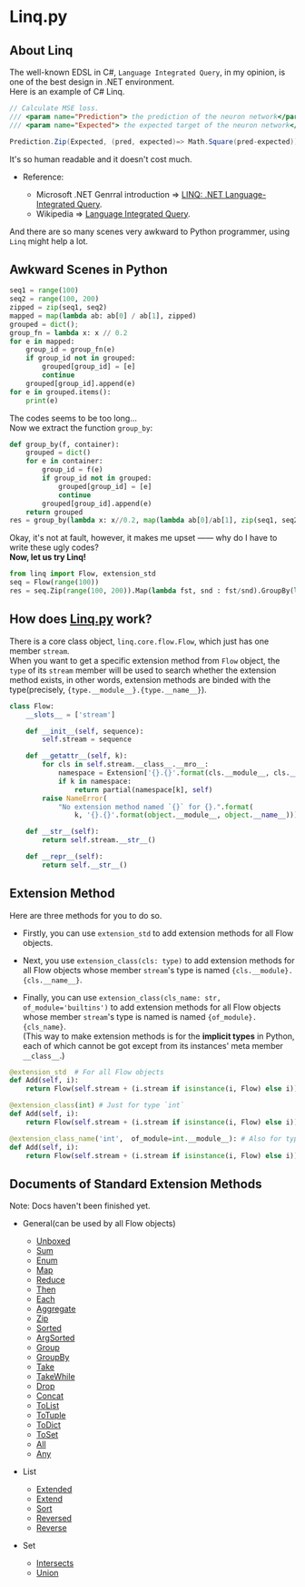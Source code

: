 # Linq.py

## About Linq

The well-known EDSL in C#, `Language Integrated Query`, in my opinion, is one of the best design in .NET environment.  
Here is an example of C# Linq.
```C#
// Calculate MSE loss.
/// <param name="Prediction"> the prediction of the neuron network</param>
/// <param name="Expected"> the expected target of the neuron network</param>

Prediction.Zip(Expected, (pred, expected)=> Math.Square(pred-expected)).Average()
```
It's so human readable and it doesn't cost much.

- Reference:

    - Microsoft .NET Genrral introduction => [LINQ: .NET Language-Integrated Query](https://msdn.microsoft.com/en-us/library/bb308959.aspx).
    - Wikipedia => [Language Integrated Query](https://en.wikipedia.org/wiki/Language_Integrated_Query).

And there are so many scenes very awkward to Python programmer, using `Linq` might help a lot.

## Awkward Scenes in Python

```python
seq1 = range(100)
seq2 = range(100, 200)
zipped = zip(seq1, seq2)
mapped = map(lambda ab: ab[0] / ab[1], zipped)
grouped = dict();
group_fn = lambda x: x // 0.2
for e in mapped:
    group_id = group_fn(e)
    if group_id not in grouped:
        grouped[group_id] = [e]
        continue
    grouped[group_id].append(e)
for e in grouped.items():
    print(e)
```
The codes seems to be too long...  
Now we extract the function `group_by`:
```python
def group_by(f, container):
    grouped = dict()
    for e in container:
        group_id = f(e)
        if group_id not in grouped:
            grouped[group_id] = [e]
            continue
        grouped[group_id].append(e)
    return grouped
res = group_by(lambda x: x//0.2, map(lambda ab[0]/ab[1], zip(seq1, seq2)))
```

Okay, it's not at fault, however, it makes me upset —— why do I have to write these ugly codes?  
**Now, let us try Linq!**

```Python
from linq import Flow, extension_std
seq = Flow(range(100))
res = seq.Zip(range(100, 200)).Map(lambda fst, snd : fst/snd).GroupBy(lambda num: num//0.2).Unboxed()
```


## How does [Linq.py](https://github.com/thautwarm/Linq.py) work?

There is a core class object, `linq.core.flow.Flow`, which just has one member `stream`.  
When you want to get a specific extension method from `Flow` object, 
the `type` of its `stream` member will be used to search whether the extension method exists,
in other words, extension methods are binded with the type(precisely, `{type.__module__}.{type.__name__}`).

```python
class Flow:
    __slots__ = ['stream']

    def __init__(self, sequence):
        self.stream = sequence

    def __getattr__(self, k):
        for cls in self.stream.__class__.__mro__:
            namespace = Extension['{}.{}'.format(cls.__module__, cls.__name__)]
            if k in namespace:
                return partial(namespace[k], self)
        raise NameError(
            "No extension method named `{}` for {}.".format(
                k, '{}.{}'.format(object.__module__, object.__name__)))

    def __str__(self):
        return self.stream.__str__()

    def __repr__(self):
        return self.__str__()
```

## Extension Method
Here are three methods for you to do so.  
- Firstly, you can use `extension_std` to add extension methods for all Flow objects.  

- Next, you use `extension_class(cls: type)` to add extension methods for all Flow objects whose member `stream`'s type is named `{cls.__module}.{cls.__name__}`.  

- Finally, you can use `extension_class(cls_name: str, of_module='builtins')` to add extension methods for all Flow objects whose member `stream`'s type is named is named `{of_module}.{cls_name}`.  
(This way to make extension methods is for the **implicit types** in Python, each of which cannot be got except from its instances' meta member `__class__`.)

```python
@extension_std  # For all Flow objects
def Add(self, i):
    return Flow(self.stream + (i.stream if isinstance(i, Flow) else i)))

@extension_class(int) # Just for type `int`
def Add(self, i):
    return Flow(self.stream + (i.stream if isinstance(i, Flow) else i)))

@extension_class_name('int',  of_module=int.__module__): # Also for type `int`.
def Add(self, i):
    return Flow(self.stream + (i.stream if isinstance(i, Flow) else i)))
```

## Documents of Standard Extension Methods 
Note: Docs haven't been finished yet.
- General(can be used by all Flow objects)
    - [Unboxed]()
    - [Sum]()
    - [Enum]()
    - [Map]()
    - [Reduce]()
    - [Then]()
    - [Each]()
    - [Aggregate]()
    - [Zip]()
    - [Sorted]()
    - [ArgSorted]()
    - [Group]()
    - [GroupBy]()
    - [Take]()
    - [TakeWhile]()
    - [Drop]()
    - [Concat]()
    - [ToList]()
    - [ToTuple]()
    - [ToDict]()
    - [ToSet]()
    - [All]()
    - [Any]()

- List
    - [Extended]()
    - [Extend]()
    - [Sort]()
    - [Reversed]()
    - [Reverse]()
    
- Set
    - [Intersects]()
    - [Union]()

